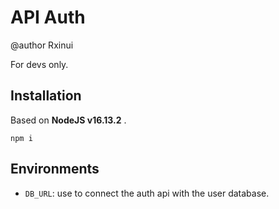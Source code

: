 # API Auth

@author Rxinui

For devs only.

## Installation

Based on **NodeJS v16.13.2** .

```shell
npm i
```

## Environments

- `DB_URL`: use to connect the auth api with the user database.